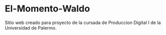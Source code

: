 # El-Momento-Waldo
Sitio web creado para proyecto de la cursada de Produccion Digital I de la Universidad de Palermo.
